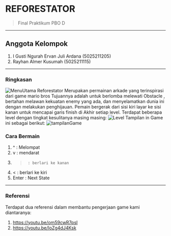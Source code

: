 # REFORESTATOR
> Final Praktikum PBO D

***

## Anggota Kelompok
1. I Gusti Ngurah Ervan Juli Ardana (5025211205)
2. Rayhan Almer Kusumah (5025211115)

---

### Ringkasan

![MenuUtama](https://user-images.githubusercontent.com/114007640/209443002-ba50fa99-fabb-4ada-b6a6-9f7cbea4f9e1.png)
Reforestator Merupakan permainan arkade yang terinspirasi dari game mario bros Tujuannya adalah untuk berlomba melewati Obstacle , bertahan melawan kekuatan enemy yang ada, dan menyelamatkan dunia ini dengan melakukan penghijauan. Pemain bergerak dari sisi kiri layar ke sisi kanan untuk mencapai garis finish di Akhir setiap level. Terdapat beberapa level dengan tingkat kesulitanya masing masing:
![Level](https://user-images.githubusercontent.com/114007640/209443312-84590ad6-cc93-4981-b353-1a924c7e0d1f.png)
Tampilan in Game ini sebagai berikut:
![tampilanGame](https://user-images.githubusercontent.com/114007640/209443378-34014342-9cd7-4627-b38b-f88c2283fb7f.png)

 

### Cara Bermain
1. ^      : Melompat
2. v      : mendarat
3. >      : berlari ke kanan
4. <      : berlari ke kiri
5. Enter  : Next State
---

### Referensi
Terdapat dua referensi dalam membantu pengerjaan game kami diantaranya:
1. https://youtu.be/om59cwR7psI
2. https://youtu.be/IoZg4dJ4Ksk

